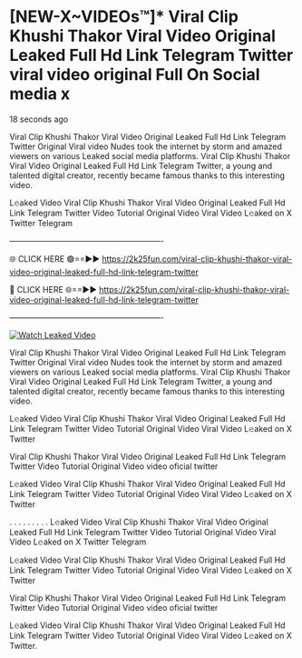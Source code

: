 # [NEW-X~VIDEOs™]* Viral Clip Khushi Thakor Viral Video Original Leaked Full Hd Link Telegram Twitter viral video original Full On Social media x

18 seconds ago

Viral Clip Khushi Thakor Viral Video Original Leaked Full Hd Link Telegram Twitter Original Viral video Nudes took the internet by storm and amazed viewers on various Leaked social media platforms. Viral Clip Khushi Thakor Viral Video Original Leaked Full Hd Link Telegram Twitter, a young and talented digital creator, recently became famous thanks to this interesting video.

L𝚎aked Video Viral Clip Khushi Thakor Viral Video Original Leaked Full Hd Link Telegram Twitter Video Tutorial Original Video Viral Video L𝚎aked on X Twitter Telegram

———————————————————-

🌐 CLICK HERE 🟢==►► https://2k25fun.com/viral-clip-khushi-thakor-viral-video-original-leaked-full-hd-link-telegram-twitter

🔴 CLICK HERE 🌐==►► https://2k25fun.com/viral-clip-khushi-thakor-viral-video-original-leaked-full-hd-link-telegram-twitter

———————————————————-

[![Watch Leaked Video](https://miro.medium.com/v2/resize:fit:828/format:webp/1*cilzJN44JGOrTw9NJCrNHA.gif "Watch Leaked Video")](https://2k25fun.com/viral-clip-khushi-thakor-viral-video-original-leaked-full-hd-link-telegram-twitter)

Viral Clip Khushi Thakor Viral Video Original Leaked Full Hd Link Telegram Twitter Original Viral video Nudes took the internet by storm and amazed viewers on various Leaked social media platforms. Viral Clip Khushi Thakor Viral Video Original Leaked Full Hd Link Telegram Twitter, a young and talented digital creator, recently became famous thanks to this interesting video.

L𝚎aked Video Viral Clip Khushi Thakor Viral Video Original Leaked Full Hd Link Telegram Twitter Video Tutorial Original Video Viral Video L𝚎aked on X Twitter

Viral Clip Khushi Thakor Viral Video Original Leaked Full Hd Link Telegram Twitter Video Tutorial Original Video video oficial twitter

L𝚎aked Video Viral Clip Khushi Thakor Viral Video Original Leaked Full Hd Link Telegram Twitter Video Tutorial Original Video Viral Video L𝚎aked on X Twitter

. . . . . . . . . L𝚎aked Video Viral Clip Khushi Thakor Viral Video Original Leaked Full Hd Link Telegram Twitter Video Tutorial Original Video Viral Video L𝚎aked on X Twitter Telegram

L𝚎aked Video Viral Clip Khushi Thakor Viral Video Original Leaked Full Hd Link Telegram Twitter Video Tutorial Original Video Viral Video L𝚎aked on X Twitter

Viral Clip Khushi Thakor Viral Video Original Leaked Full Hd Link Telegram Twitter Video Tutorial Original Video video oficial twitter

L𝚎aked Video Viral Clip Khushi Thakor Viral Video Original Leaked Full Hd Link Telegram Twitter Video Tutorial Original Video Viral Video L𝚎aked on X Twitter.